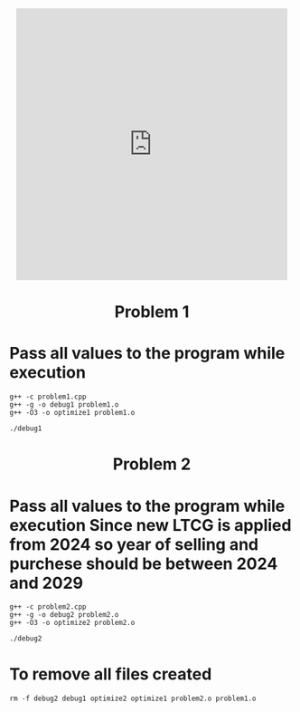 <div id="header" align="center">
 <iframe src="https://giphy.com/embed/VePtB3roynxfLYicuV" width="480" height="480" style="" frameBorder="0" class="giphy-embed" allowFullScreen></iframe>
</div>

<h1 align="center" >
  Problem 1
</h1>

# Pass all values to the program while execution
	g++ -c problem1.cpp
	g++ -g -o debug1 problem1.o
	g++ -O3 -o optimize1 problem1.o

	./debug1


<h1 align="center" >
  Problem 2
</h1>

# Pass all values to the program while execution Since new LTCG is applied from 2024 so year of selling and purchese should be between 2024 and 2029
	g++ -c problem2.cpp
	g++ -g -o debug2 problem2.o
	g++ -O3 -o optimize2 problem2.o

	./debug2


# To remove all files created
	rm -f debug2 debug1 optimize2 optimize1 problem2.o problem1.o
